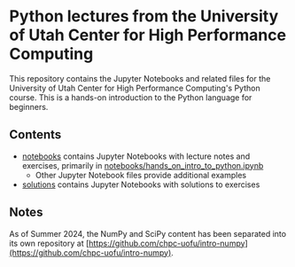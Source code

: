 # Python lectures from the University of Utah Center for High Performance Computing
This repository contains the Jupyter Notebooks and related files for the University of Utah Center for High Performance Computing's Python course. This is a hands-on introduction to the Python language for beginners.

## Contents
* [notebooks](notebooks) contains Jupyter Notebooks with lecture notes and exercises, primarily in [notebooks/hands_on_intro_to_python.ipynb](notebooks/hands_on_intro_to_python.ipynb)
  * Other Jupyter Notebook files provide additional examples
* [solutions](solutions) contains Jupyter Notebooks with solutions to exercises

## Notes
As of Summer 2024, the NumPy and SciPy content has been separated into its own repository at [https://github.com/chpc-uofu/intro-numpy](https://github.com/chpc-uofu/intro-numpy).
